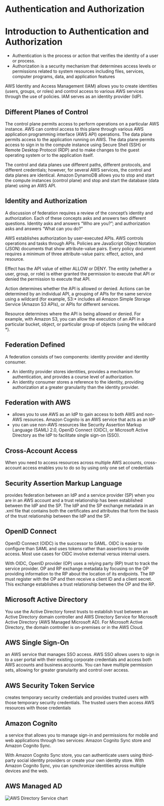 Authentication and Authorization
===

# Introduction to Authentication and Authorization

- Authentication is the process or action that verifies the identity of a user or process.
- Authorization is a security mechanism that determines access levels or permissions related to system resources including files, services, computer programs, data, and application features

AWS Identity and Access Management (IAM) allows you to create identities (users, groups, or roles) and control access to various AWS services through the use of policies. IAM serves as an identity provider (IdP).

## Different Planes of Control

The control plane permits access to perform operations on a particular AWS instance. AWS can control access to this plane through various AWS application programming interface (AWS API) operations. The data plane permits access to the application running on AWS. The data plane permits access to sign in to the compute instance using Secure Shell (SSH) or Remote Desktop Protocol (RDP) and to make changes to the guest operating system or to the application itself.

The control and data planes use different paths, different protocols, and different credentials; however, for several AWS services, the control and data planes are identical. Amazon DynamoDB allows you to stop and start the compute instances (control plane) and stop and start the database (data plane) using an AWS API.

## Identity and Authorization

A discussion of federation requires a review of the concept’s identity and authorization. Each of these concepts asks and answers two different questions. Identity asks and answers “Who are you?”; and authorization asks and answers “What can you do?”

AWS establishes authorization by user-executed APIs. AWS controls operations and tasks through APIs. Policies are JavaScript Object Notation (JSON) documents that show attribute-value pairs. Every policy document requires a minimum of three attribute-value pairs: effect, action, and resource.

Effect has the API value of either ALLOW or DENY. The entity (whether a user, group, or role) is either granted the permission to execute that API or denied the permission to execute that API.

Action determines whether the API is allowed or denied. Actions can be determined by an individual API, a grouping of APIs for the same service using a wildcard (for example, S3:* includes all Amazon Simple Storage Service (Amazon S3 APIs), or APIs for different services.

Resource determines where the API is being allowed or denied. For example, with Amazon S3, you can allow the execution of an API in a particular bucket, object, or particular group of objects (using the wildcard *).

## Federation Defined

A federation consists of two components: identity provider and identity consumer.

- An identity provider stores identities, provides a mechanism for authentication, and provides a course level of authorization. 
- An identity consumer stores a reference to the identity, providing authorization at a greater granularity than the identity provider.

## Federation with AWS

- allows you to use AWS as an IdP to gain access to both AWS and non-AWS resources. Amazon Cognito is an AWS service that acts as an IdP
- you can use non-AWS resources like Security Assertion Markup Language (SAML) 2.0, OpenID Connect (OIDC), or Microsoft Active Directory as the IdP to facilitate single sign-on (SSO).

## Cross-Account Access

When you need to access resources across multiple AWS accounts, cross-account access enables you to do so by using only one set of credentials

## Security Assertion Markup Language

provides federation between an IdP and a service provider (SP) when you are in an AWS account and a trust relationship has been established between the IdP and the SP. The IdP and the SP exchange metadata in an .xml file that contains both the certificates and attributes that form the basis of the trust relationship between the IdP and the SP.

## OpenID Connect

OpenID Connect (OIDC) is the successor to SAML. OIDC is easier to configure than SAML and uses tokens rather than assertions to provide access. Most use cases for OIDC involve external versus internal users.

With OIDC, OpenID provider (OP) uses a relying party (RP) trust to track the service provider. OP and RP exchange metadata by focusing on the OP providing information to the RP about the location of its endpoints. The RP must register with the OP and then receive a client ID and a client secret. This exchange establishes a trust relationship between the OP and the RP.

## Microsoft Active Directory

You use the Active Directory forest trusts to establish trust between an Active Directory domain controller and AWS Directory Service for Microsoft Active Directory (AWS Managed Microsoft AD). For Microsoft Active Directory, the domain controller is on-premises or in the AWS Cloud.

## AWS Single Sign-On

an AWS service that manages SSO access. AWS SSO allows users to sign in to a user portal with their existing corporate credentials and access both AWS accounts and business accounts. You can have multiple permission sets, allowing for greater granularity and control over access.

## AWS Security Token Service

creates temporary security credentials and provides trusted users with those temporary security credentials. The trusted users then access AWS resources with those credentials

## Amazon Cognito

a service that allows you to manage sign-in and permissions for mobile and web applications through two services: Amazon Cognito Sync store and Amazon Cognito Sync.

With Amazon Cognito Sync store, you can authenticate users using third-party social identity providers or create your own identity store. With Amazon Cognito Sync, you can synchronize identities across multiple devices and the web.

## AWS Managed AD

![AWS Directory Service chart](https://learning.oreilly.com/api/v2/epubs/urn:orm:book:9781119508199/files/images/c10f002.jpg)

